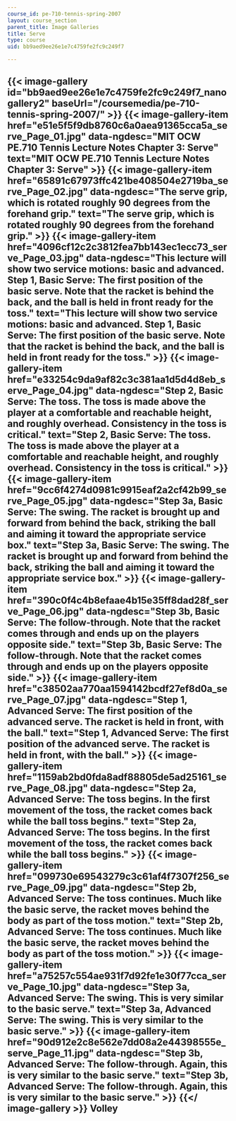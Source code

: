 ```yaml
---
course_id: pe-710-tennis-spring-2007
layout: course_section
parent_title: Image Galleries
title: Serve
type: course
uid: bb9aed9ee26e1e7c4759fe2fc9c249f7

---
```


{{< image-gallery id="bb9aed9ee26e1e7c4759fe2fc9c249f7_nanogallery2" baseUrl="/coursemedia/pe-710-tennis-spring-2007/" >}}
{{< image-gallery-item href="e51e5f5f9db8760c6a0aea91365cca5a_serve_Page_01.jpg" data-ngdesc="MIT OCW PE.710 Tennis Lecture Notes Chapter 3: Serve" text="MIT OCW PE.710 Tennis Lecture Notes Chapter 3: Serve" >}}
{{< image-gallery-item href="65891c67973ffc421be408504e2719ba_serve_Page_02.jpg" data-ngdesc="The serve grip, which is rotated roughly 90 degrees from the forehand grip." text="The serve grip, which is rotated roughly 90 degrees from the forehand grip." >}}
{{< image-gallery-item href="4096cf12c2c3812fea7bb143ec1ecc73_serve_Page_03.jpg" data-ngdesc="This lecture will show two service motions: basic and advanced. Step 1, Basic Serve: The first position of the basic serve. Note that the racket is behind the back, and the ball is held in front ready for the toss." text="This lecture will show two service motions: basic and advanced. Step 1, Basic Serve: The first position of the basic serve. Note that the racket is behind the back, and the ball is held in front ready for the toss." >}}
{{< image-gallery-item href="e33254c9da9af82c3c381aa1d5d4d8eb_serve_Page_04.jpg" data-ngdesc="Step 2, Basic Serve: The toss. The toss is made above the player at a comfortable and reachable height, and roughly overhead. Consistency in the toss is critical." text="Step 2, Basic Serve: The toss. The toss is made above the player at a comfortable and reachable height, and roughly overhead. Consistency in the toss is critical." >}}
{{< image-gallery-item href="9cc6f4274d0981c9915eaf2a2cf42b99_serve_Page_05.jpg" data-ngdesc="Step 3a, Basic Serve: The swing. The racket is brought up and forward from behind the back, striking the ball and aiming it toward the appropriate service box." text="Step 3a, Basic Serve: The swing. The racket is brought up and forward from behind the back, striking the ball and aiming it toward the appropriate service box." >}}
{{< image-gallery-item href="390c0f4c4b8efaae4b15e35ff8dad28f_serve_Page_06.jpg" data-ngdesc="Step 3b, Basic Serve: The follow-through. Note that the racket comes through and ends up on the players opposite side." text="Step 3b, Basic Serve: The follow-through. Note that the racket comes through and ends up on the players opposite side." >}}
{{< image-gallery-item href="c38502aa770aa1594142bcdf27ef8d0a_serve_Page_07.jpg" data-ngdesc="Step 1, Advanced Serve: The first position of the advanced serve. The racket is held in front, with the ball." text="Step 1, Advanced Serve: The first position of the advanced serve. The racket is held in front, with the ball." >}}
{{< image-gallery-item href="1159ab2bd0fda8adf88805de5ad25161_serve_Page_08.jpg" data-ngdesc="Step 2a, Advanced Serve: The toss begins. In the first movement of the toss, the racket comes back while the ball toss begins." text="Step 2a, Advanced Serve: The toss begins. In the first movement of the toss, the racket comes back while the ball toss begins." >}}
{{< image-gallery-item href="099730e69543279c3c61af4f7307f256_serve_Page_09.jpg" data-ngdesc="Step 2b, Advanced Serve: The toss continues. Much like the basic serve, the racket moves behind the body as part of the toss motion." text="Step 2b, Advanced Serve: The toss continues. Much like the basic serve, the racket moves behind the body as part of the toss motion." >}}
{{< image-gallery-item href="a75257c554ae931f7d92fe1e30f77cca_serve_Page_10.jpg" data-ngdesc="Step 3a, Advanced Serve: The swing. This is very similar to the basic serve." text="Step 3a, Advanced Serve: The swing. This is very similar to the basic serve." >}}
{{< image-gallery-item href="90d912e2c8e562e7dd08a2e44398555e_serve_Page_11.jpg" data-ngdesc="Step 3b, Advanced Serve: The follow-through. Again, this is very similar to the basic serve." text="Step 3b, Advanced Serve: The follow-through. Again, this is very similar to the basic serve." >}}
{{</ image-gallery >}}
Volley
------